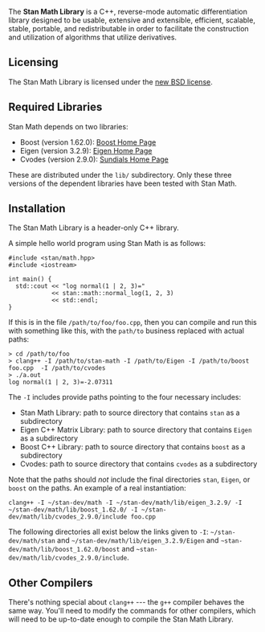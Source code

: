 The <b>Stan Math Library</b> is a C++, reverse-mode automatic differentiation library designed to be usable, extensive and extensible, efficient, scalable, stable, portable, and redistributable in order to facilitate the construction and utilization of algorithms that utilize derivatives.

Licensing
---------
The Stan Math Library is licensed under the [new BSD license](https://raw.githubusercontent.com/stan-dev/math/develop/licenses/stan-math-library-license.txt).

Required Libraries
------------------
Stan Math depends on two libraries:

- Boost (version 1.62.0): [Boost Home Page](http://www.boost.org)
- Eigen (version 3.2.9): [Eigen Home Page](http://eigen.tuxfamily.org/index.php?title=Main_Page)
- Cvodes (version 2.9.0): [Sundials Home Page](http://computation.llnl.gov/projects/sundials/sundials-software)

These are distributed under the `lib/` subdirectory. Only these three versions of the dependent libraries have been tested with Stan Math.

Installation
------------
The Stan Math Library is a header-only C++ library.

A simple hello world program using Stan Math is as follows:

```
#include <stan/math.hpp>
#include <iostream>

int main() {
  std::cout << "log normal(1 | 2, 3)=" 
            << stan::math::normal_log(1, 2, 3) 
            << std::endl;
}
```

If this is in the file `/path/to/foo/foo.cpp`, then you can compile and run this with something like this, with the `path/to` business replaced with actual paths:

```
> cd /path/to/foo
> clang++ -I /path/to/stan-math -I /path/to/Eigen -I /path/to/boost foo.cpp  -I /path/to/cvodes
> ./a.out
log normal(1 | 2, 3)=-2.07311
```

The `-I` includes provide paths pointing to the four necessary includes:

* Stan Math Library:  path to source directory that contains `stan` as a subdirectory
* Eigen C++ Matrix Library:  path to source directory that contains `Eigen` as a subdirectory
* Boost C++ Library:  path to source directory that contains `boost` as a subdirectory
* Cvodes: path to source directory that contains `cvodes` as a subdirectory

Note that the paths should *not* include the final directories `stan`, `Eigen`, or `boost` on the paths.  An example of a real instantiation:

```
clang++ -I ~/stan-dev/math -I ~/stan-dev/math/lib/eigen_3.2.9/ -I ~/stan-dev/math/lib/boost_1.62.0/ -I ~/stan-dev/math/lib/cvodes_2.9.0/include foo.cpp
```

The following directories all exist below the links given to `-I`: `~/stan-dev/math/stan` and `~/stan-dev/math/lib/eigen_3.2.9/Eigen` and `~stan-dev/math/lib/boost_1.62.0/boost` and `~stan-dev/math/lib/cvodes_2.9.0/include`.

Other Compilers
---------------
There's nothing special about `clang++` --- the `g++` compiler behaves the same way.  You'll need to modify the commands for other compilers, which will need to be up-to-date enough to compile the Stan Math Library.
